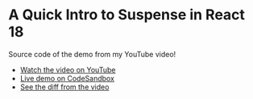 # A Quick Intro to Suspense in React 18

Source code of the demo from my YouTube video!

- [Watch the video on YouTube](https://youtu.be/FpFetyxapto)
- [Live demo on CodeSandbox](https://codesandbox.io/s/objective-leftpad-d0nwx?file=/pages/index.js)
- [See the diff from the video](https://github.com/samselikoff/2021-11-18-suspense/commit/12c7044d947adce37b239b22fa25610385d3a300)
